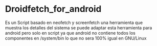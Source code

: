 # Droidfetch_for_android
Es un Script basado en neofetch y screenfetch una herramienta que muestra los detalles del sistema se puede adaptar esta herramienta para android pero solo en script ya que android no contiene todos los componentes en /system/bin lo que no sera 100% igual en GNU/Linux 
